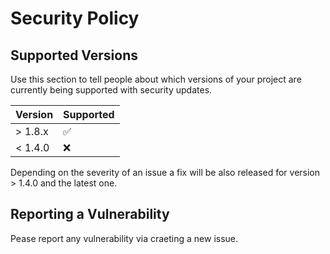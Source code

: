 # Security Policy

## Supported Versions

Use this section to tell people about which versions of your project are
currently being supported with security updates.

| Version | Supported          |
| ------- | ------------------ |
| > 1.8.x | :white_check_mark: |
| < 1.4.0 | :x:                |

Depending on the severity of an issue a fix will be also released for version > 1.4.0 and the latest one.

## Reporting a Vulnerability

Pease report any vulnerability via craeting a new issue.
